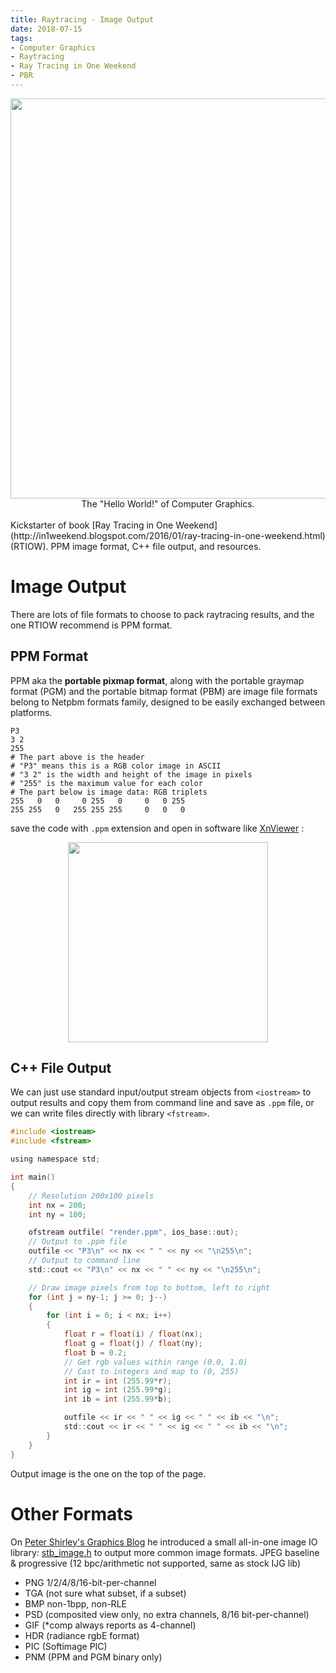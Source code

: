 ```yaml
---
title: Raytracing - Image Output
date: 2018-07-15
tags:
- Computer Graphics
- Raytracing
- Ray Tracing in One Weekend
- PBR
---
```

<img src="{{ site.url }}/images/raytracing-image-output-1.jpg" width="640"  style="display:block; margin:auto;">
<figcaption style="text-align: center;">The "Hello World!" of Computer Graphics.</figcaption>
<br />
Kickstarter of book [Ray Tracing in One Weekend](http://in1weekend.blogspot.com/2016/01/ray-tracing-in-one-weekend.html) (RTIOW). PPM image format, C++ file output, and resources.

# Image Output
There are lots of file formats to choose to pack raytracing results, and the one RTIOW recommend is PPM format.

## PPM Format

PPM aka the **portable pixmap format**, along with the portable graymap format (PGM) and the portable bitmap format (PBM) are image file formats belong to Netpbm formats family, designed to be easily exchanged between platforms.
```
P3
3 2
255
# The part above is the header
# "P3" means this is a RGB color image in ASCII
# "3 2" is the width and height of the image in pixels
# "255" is the maximum value for each color
# The part below is image data: RGB triplets
255   0   0     0 255   0     0   0 255
255 255   0   255 255 255     0   0   0
```
save the code with ```.ppm``` extension and open in software like [XnViewer](https://www.xnview.com/en/) :

<img src="https://upload.wikimedia.org/wikipedia/commons/5/57/Tiny6pixel.png" width="320"  style="display:block; margin:auto;">

## C++ File Output
We can just use standard input/output stream objects from ```<iostream>``` to output results and copy them from command line and save as ```.ppm``` file, or we can write files directly with library ```<fstream>```.

``` c
#include <iostream>
#include <fstream>

using namespace std;

int main()
{
    // Resolution 200x100 pixels
    int nx = 200;
    int ny = 100;

    ofstream outfile( "render.ppm", ios_base::out);
    // Output to .ppm file
    outfile << "P3\n" << nx << " " << ny << "\n255\n";
    // Output to command line
    std::cout << "P3\n" << nx << " " << ny << "\n255\n";

    // Draw image pixels from top to bottom, left to right
    for (int j = ny-1; j >= 0; j--)
    {
        for (int i = 0; i < nx; i++)
        {
            float r = float(i) / float(nx);
            float g = float(j) / float(ny);
            float b = 0.2;
            // Get rgb values within range (0.0, 1.0)
            // Cast to integers and map to (0, 255)
            int ir = int (255.99*r);
            int ig = int (255.99*g);
            int ib = int (255.99*b);

            outfile << ir << " " << ig << " " << ib << "\n";
            std::cout << ir << " " << ig << " " << ib << "\n";
        }
    }
}
```
Output image is the one on the top of the page.

# Other Formats
On [Peter Shirley's Graphics Blog](http://psgraphics.blogspot.com/2015/06/a-small-image-io-library-stbimageh.html) he introduced a small all-in-one image IO library: [stb_image.h](https://github.com/nothings/stb/blob/master/stb_image.h) to output more common image formats.
JPEG baseline & progressive (12 bpc/arithmetic not supported, same as stock IJG lib)
- PNG 1/2/4/8/16-bit-per-channel
- TGA (not sure what subset, if a subset)
- BMP non-1bpp, non-RLE
- PSD (composited view only, no extra channels, 8/16 bit-per-channel)
- GIF (*comp always reports as 4-channel)
- HDR (radiance rgbE format)
- PIC (Softimage PIC)
- PNM (PPM and PGM binary only)
